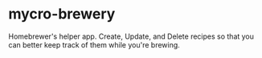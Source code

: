 # mycro-brewery
Homebrewer's helper app. Create, Update, and Delete recipes so that you can better keep track of them while you're brewing.
